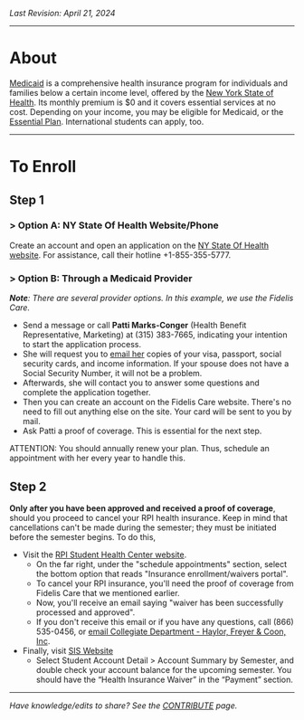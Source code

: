 _Last Revision: April 21, 2024_

---
# About
[Medicaid](https://info.nystateofhealth.ny.gov/Medicaid) is a comprehensive health insurance program for individuals and families below a certain income level, offered by the [New York State of Health](https://nystateofhealth.ny.gov/). Its monthly premium is $0 and it covers essential services at no cost. Depending on your income, you may be eligible for Medicaid, or the [Essential Plan](https://info.nystateofhealth.ny.gov/EssentialPlan). International students can apply, too.

---
# To Enroll

## Step 1
### > Option A: NY State Of Health Website/Phone
Create an account and open an application on the [NY State Of Health website](https://nystateofhealth.ny.gov/). For assistance, call their hotline +1-855-355-5777.

### > Option B: Through a Medicaid Provider
_**Note**: There are several provider options. In this example, we use the Fidelis Care._
- Send a message or call **Patti Marks-Conger** (Health Benefit Representative, Marketing) at (315) 383-7665, indicating your intention to start the application process.
- She will request you to [email her](mailto:pmarks-conger@fideliscare.org) copies of your visa, passport, social security cards, and income information. If your spouse does not have a Social Security Number, it will not be a problem.
- Afterwards, she will contact you to answer some questions and complete the application together.
- Then you can create an account on the Fidelis Care website. There's no need to fill out anything else on the site. Your card will be sent to you by mail.
- Ask Patti a proof of coverage. This is essential for the next step.

ATTENTION: You should annually renew your plan. Thus, schedule an appointment with her every year to handle this.

## Step 2

**Only after you have been approved and received a proof of coverage**, should you proceed to cancel your RPI health insurance. Keep in mind that cancellations can't be made during the semester; they must be initiated before the semester begins. To do this,

- Visit the [RPI Student Health Center website](https://haylor.com/college/rensselaer-polytechnic-institute-rpi/).
	- On the far right, under the "schedule appointments" section, select the bottom option that reads "Insurance enrollment/waivers portal".
	- To cancel your RPI insurance, you'll need the proof of coverage from Fidelis Care that we mentioned earlier.
	- Now, you'll receive an email saying "waiver has been successfully processed and approved".
	- If you don't receive this email or if you have any questions, call (866) 535-0456, or [email Collegiate Department - Haylor, Freyer & Coon, Inc](mailto:student@haylor.com).
- Finally, visit [SIS Website](http://sis.rpi.edu)
	- Select Student Account Detail > Account Summary by Semester, and double check your account balance for the upcoming semester. You should have the “Health Insurance Waiver” in the “Payment” section.


---
_Have knowledge/edits to share? See the [CONTRIBUTE](../CONTRIBUTE.md) page._
